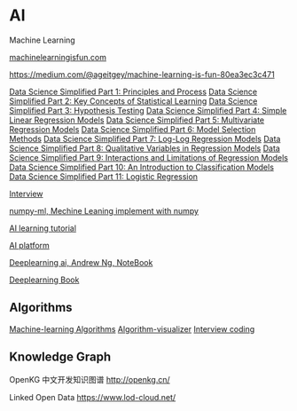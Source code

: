 # AI

Machine Learning 

[machinelearningisfun.com](http://www.machinelearningisfun.com)

https://medium.com/@ageitgey/machine-learning-is-fun-80ea3ec3c471

[Data Science Simplified Part 1: Principles and Process](https://becominghuman.ai/data-science-simplified-principles-and-process-b06304d63308)
[Data Science Simplified Part 2: Key Concepts of Statistical Learning](https://towardsdatascience.com/data-science-simplified-key-concepts-of-statistical-learning-45648049709e)
[Data Science Simplified Part 3: Hypothesis Testing](https://towardsdatascience.com/data-science-simplified-hypothesis-testing-56e180ef2f71)
[Data Science Simplified Part 4: Simple Linear Regression Models](https://towardsdatascience.com/data-science-simplified-simple-linear-regression-models-3a97811a6a3d)
[Data Science Simplified Part 5: Multivariate Regression Models](https://towardsdatascience.com/data-science-simplified-part-5-multivariate-regression-models-7684b0489015) 
[Data Science Simplified Part 6: Model Selection Methods](https://towardsdatascience.com/data-science-simplified-part-6-model-selection-methods-2511cbdf7cb0)
[Data Science Simplified Part 7: Log-Log Regression Models](https://towardsdatascience.com/data-science-simplified-part-7-log-log-regression-models-499ecd1495f0)
[Data Science Simplified Part 8: Qualitative Variables in Regression Models](https://towardsdatascience.com/data-science-simplified-part-8-qualitative-variables-in-regression-models-d1817d56245c)
[Data Science Simplified Part 9: Interactions and Limitations of Regression Models](https://towardsdatascience.com/data-science-simplified-part-9-interactions-and-limitations-of-regression-models-4702dff03820)
[Data Science Simplified Part 10: An Introduction to Classification Models](https://towardsdatascience.com/data-science-simplified-part-10-an-introduction-to-classification-models-82490f6c171f)
[Data Science Simplified Part 11: Logistic Regression](https://towardsdatascience.com/data-science-simplified-part-11-logistic-regression-5ae8d994bf0e)


[Interview](https://github.com/imhuay/Algorithm_Interview_Notes-Chinese)


[numpy-ml, Mechine Leaning implement with numpy](https://github.com/ddbourgin/numpy-ml)

[AI learning tutorial](https://github.com/apachecn/AiLearning)

[AI platform](https://github.com/microsoft/ai-edu)

[Deeplearning ai, Andrew Ng, NoteBook](https://github.com/fengdu78/deeplearning_ai_books)

[Deeplearning Book](https://github.com/exacity/deeplearningbook-chinese)

## Algorithms

[Machine-learning Algorithms](https://machinelearningmastery.com/a-tour-of-machine-learning-algorithms/)
[Algorithm-visualizer](https://github.com/algorithm-visualizer/algorithm-visualizer)
[Interview coding](https://github.com/donnemartin/interactive-coding-challenges)

## Knowledge Graph

OpenKG 中文开发知识图谱 http://openkg.cn/

Linked Open Data https://www.lod-cloud.net/
